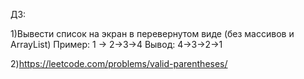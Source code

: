 ДЗ:

1)Вывести список на экран в перевернутом виде (без массивов и ArrayList)
Пример:
1 -> 2->3->4
Вывод:
4->3->2->1

2)https://leetcode.com/problems/valid-parentheses/